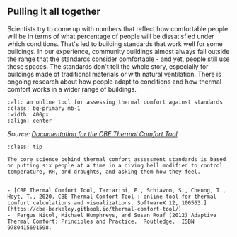## Pulling it all together

Scientists try to come up with numbers that reflect how comfortable people will be in terms of what percentage of people will be dissatisfied under which conditions.  That's led to building standards that work well for some buildings.  In our experience, community buildings almost always fall outside the range that the standards consider comfortable - and yet, people still use these spaces.  The standards don't tell the whole story, especially for buildings made of traditional materials or with natural ventilation.  There is ongoing research about how people adapt to conditions and how thermal comfort works in a wider range of buildings.


```{image} ../images/berkeley-tool.png
:alt: an online tool for assessing thermal comfort against standards
:class: bg-primary mb-1
:width: 400px
:align: center
```

*Source: [Documentation for the CBE Thermal Comfort Tool](https://cbe-berkeley.gitbook.io/thermal-comfort-tool/documentation/en)*


```{admonition} Fun Fact!
:class: tip 

The core science behind thermal comfort assessment standards is based on putting six people at a time in a diving bell modified to control temperature, RH, and draughts, and asking them how they feel.  
```


```{admonition} Further reading

- [CBE Thermal Comfort Tool, Tartarini, F., Schiavon, S., Cheung, T., Hoyt, T., 2020. CBE Thermal Comfort Tool : online tool for thermal comfort calculations and visualizations. SoftwareX 12, 100563.](https://cbe-berkeley.gitbook.io/thermal-comfort-tool/)
-  Fergus Nicol, Michael Humphreys, and Susan Roaf (2012) Adaptive Thermal Comfort: Principles and Practice.  Routledge.  ISBN 9780415691598.

```